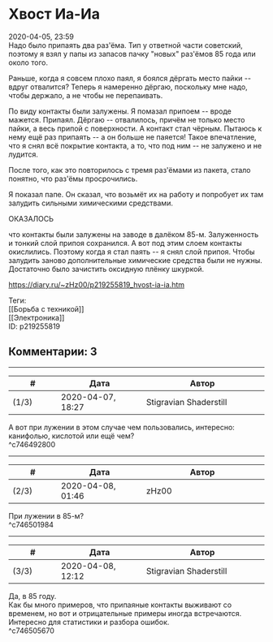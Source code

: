 Хвост Иа-Иа
===========

  
2020-04-05, 23:59  
 Надо было припаять два раз'ёма. Тип у ответной части советский, поэтому я взял у папы из запасов пачку "новых" раз'ёмов 85 года или около того.   
   
 Раньше, когда я совсем плохо паял, я боялся дёргать место пайки -- вдруг отвалится? Теперь я намеренно дёргаю, поскольку мне надо, чтобы держало, а не чтобы не перепаивать.   
   
 По виду контакты были залужены. Я помазал припоем -- вроде мажется. Припаял. Дёргаю -- отвалилось, причём не только место пайки, а весь припой с поверхности. А контакт стал чёрным. Пытаюсь к нему ещё раз припаять -- а он больше не паяется! Такое впечатление, что я снял всё покрытие контакта, а то, что под ним -- не залужено и не лудится.   
   
 После того, как это повторилось с тремя раз'ёмами из пакета, стало понятно, что раз'ёмы просрочились.   
   
 Я показал папе. Он сказал, что возьмёт их на работу и попробует их там залудить сильными химическими средствами.   
   
 ОКАЗАЛОСЬ   
   
 что контакты были залужены на заводе в далёком 85-м. Залуженность и тонкий слой припоя сохранился. А вот под этим слоем контакты окислились. Поэтому когда я стал паять -- я снял слой припоя. Чтобы залудить заново дополнительные химические средства были не нужны. Достаточно было зачистить оксидную плёнку шкуркой.   
  
<https://diary.ru/~zHz00/p219255819_hvost-ia-ia.htm>  
  
Теги:  
[[Борьба с техникой]]  
[[Электроника]]  
ID: p219255819  


Комментарии: 3
--------------

  


---



|         #         |              Дата              |                     Автор                     |           ID           |
| --- | --- | --- | --- |
| (1/3) | 2020-04-07, 18:27 | Stigravian Shaderstill | c746492800 |

  
 А вот при лужении в этом случае чем пользовались, интересно: канифолью, кислотой или ещё чем?   
 ^c746492800

---



|         #         |              Дата              |                     Автор                     |           ID           |
| --- | --- | --- | --- |
| (2/3) | 2020-04-08, 01:46 | zHz00 | c746501984 |

  
 При лужении в 85-м?   
 ^c746501984

---



|         #         |              Дата              |                     Автор                     |           ID           |
| --- | --- | --- | --- |
| (3/3) | 2020-04-08, 12:12 | Stigravian Shaderstill | c746505670 |

  
 Да, в 85 году.   
 Как бы много примеров, что припаяные контакты выживают со временем, но вот и отрицательные примеры иногда встречаются. Интересно для статистики и разбора ошибок.   
 ^c746505670